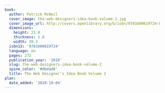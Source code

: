 ```yaml
---
book:
  author: Patrick McNeil
  cover_image: the-web-designers-idea-book-volume-2.jpg
  cover_image_url: http://covers.openlibrary.org/b/isbn/9781600619724-L.jpg
  dimensions:
    height: 21.0
    thickness: 1.8
    width: 20.3
  isbn13: '9781600619724'
  language: en
  pages: 272
  publication_year: '2010'
  slug: the-web-designers-idea-book-volume-2
  spine_color: '#dbdad8'
  title: The Web Designer's Idea Book Volume 2
plan:
  date_added: '2020-10-04'
---
```

